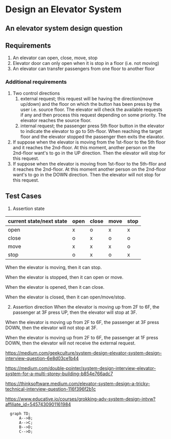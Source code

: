 # Design an Elevator System

## An elevator system design question

## Requirements

1. An elevator can open, close, move, stop
2. Elevator door can only open when it is stop in a floor (i.e. not moving)
3. An elevator can transfer passengers from one floor to another floor

### Additional requirements

1. Two control directions
   1. external request; this request will be having the direction(move up/down) and the floor on which the button has been press by the user i.e. source floor. The elevator will check the available requests if any and then process this request depending on some priority. The elevator reaches the source floor.
   2. internal request; the passenger press 5th floor button in the elevator to indicate the elevator to go to 5th-floor. When reaching the target floor and the elevator stopped the passenger then exits the elavator.
2. If suppose when the elevator is moving from the 1st-floor to the 5th floor and it reaches the 2nd-floor. At this moment, another person on the 2nd-floor want's to go in the UP direction. Then the elevator will stop for this request.
3. If suppose when the elevator is moving from 1st-floor to the 5th-fllor and it reaches the 2nd-floor. At this moment another person on the 2nd-floor want's to go in the DOWN direction. Then the elevator will not stop for this request.

## Test Cases

1. Assertion state  

| current state/next state | open | close | move | stop |
| ------------------------ | ---- | ----- | ---- | ---- |
| open                     | x    | o     | x    | x    |
| close                    | o    | x     | o    | o    |
| move                     | x    | x     | x    | o    |
| stop                     | o    | x     | o    | x    |

When the elevator is moving, then it can stop.

When the elevator is stopped, then it can open or move.

When the elevator is opened, then it can close.

When the elevator is closed, then it can open/move/stop.

2. Assertion direction
When the elevator is moving up from 2F to 6F, the passenger at 3F press UP, then the elevator will stop at 3F.

When the elevator is moving up from 2F to 6F, the passenger at 3F press DOWN, then the elevator will not stop at 3F.

When the elevator is moving up from 2F to 6F, the passenger at 1F press DOWN, then the elevator will not receive the external request.




https://medium.com/geekculture/system-design-elevator-system-design-interview-question-6e8d03ce1b44

https://medium.com/double-pointer/system-design-interview-elevator-system-for-a-multi-storey-building-b854e766adc7

https://thinksoftware.medium.com/elevator-system-design-a-tricky-technical-interview-question-116f396f2b1c

https://www.educative.io/courses/grokking-adv-system-design-intvw?affiliate_id=5457430901161984

```mermaid
  graph TD;
      A-->B;
      A-->C;
      B-->D;
      C-->D;
```